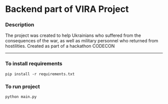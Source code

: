 # Backend part of VIRA Project
### Description 
The project was created to help Ukrainians who suffered from the consequences of the war, as well as military personnel who returned from hostilities. Created as part of a hackathon CODECON
-- --
  ### To install requirements

  ```shell
  pip install -r requirements.txt
  ```

### To run project

```shell
python main.py
```